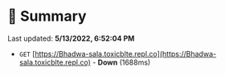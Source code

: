 # 📖 Summary
Last updated: **5/13/2022, 6:52:04 PM**

- `GET` [https://Bhadwa-sala.toxicblte.repl.co](https://Bhadwa-sala.toxicblte.repl.co) - **Down** (1688ms)

